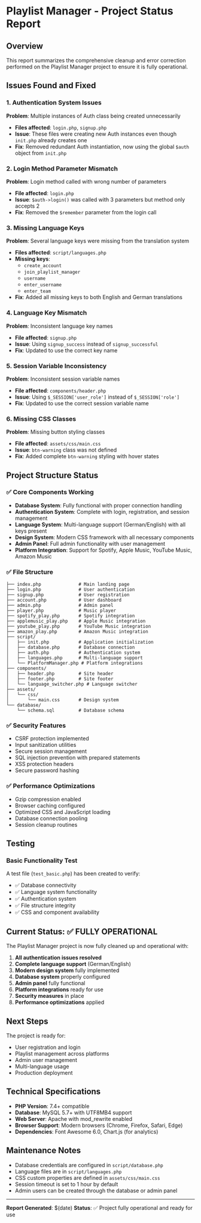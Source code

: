 # Playlist Manager - Project Status Report

## Overview
This report summarizes the comprehensive cleanup and error correction performed on the Playlist Manager project to ensure it is fully operational.

## Issues Found and Fixed

### 1. Authentication System Issues
**Problem**: Multiple instances of Auth class being created unnecessarily
- **Files affected**: `login.php`, `signup.php`
- **Issue**: These files were creating new Auth instances even though `init.php` already creates one
- **Fix**: Removed redundant Auth instantiation, now using the global `$auth` object from `init.php`

### 2. Login Method Parameter Mismatch
**Problem**: Login method called with wrong number of parameters
- **File affected**: `login.php`
- **Issue**: `$auth->login()` was called with 3 parameters but method only accepts 2
- **Fix**: Removed the `$remember` parameter from the login call

### 3. Missing Language Keys
**Problem**: Several language keys were missing from the translation system
- **Files affected**: `script/languages.php`
- **Missing keys**: 
  - `create_account`
  - `join_playlist_manager`
  - `username`
  - `enter_username`
  - `enter_team`
- **Fix**: Added all missing keys to both English and German translations

### 4. Language Key Mismatch
**Problem**: Inconsistent language key names
- **File affected**: `signup.php`
- **Issue**: Using `signup_success` instead of `signup_successful`
- **Fix**: Updated to use the correct key name

### 5. Session Variable Inconsistency
**Problem**: Inconsistent session variable names
- **File affected**: `components/header.php`
- **Issue**: Using `$_SESSION['user_role']` instead of `$_SESSION['role']`
- **Fix**: Updated to use the correct session variable name

### 6. Missing CSS Classes
**Problem**: Missing button styling classes
- **File affected**: `assets/css/main.css`
- **Issue**: `btn-warning` class was not defined
- **Fix**: Added complete `btn-warning` styling with hover states

## Project Structure Status

### ✅ Core Components Working
- **Database System**: Fully functional with proper connection handling
- **Authentication System**: Complete with login, registration, and session management
- **Language System**: Multi-language support (German/English) with all keys present
- **Design System**: Modern CSS framework with all necessary components
- **Admin Panel**: Full admin functionality with user management
- **Platform Integration**: Support for Spotify, Apple Music, YouTube Music, Amazon Music

### ✅ File Structure
```
├── index.php              # Main landing page
├── login.php              # User authentication
├── signup.php             # User registration
├── account.php            # User dashboard
├── admin.php              # Admin panel
├── player.php             # Music player
├── spotify_play.php       # Spotify integration
├── applemusic_play.php    # Apple Music integration
├── youtube_play.php       # YouTube Music integration
├── amazon_play.php        # Amazon Music integration
├── script/
│   ├── init.php           # Application initialization
│   ├── database.php       # Database connection
│   ├── auth.php           # Authentication system
│   ├── languages.php      # Multi-language support
│   └── PlatformManager.php # Platform integrations
├── components/
│   ├── header.php         # Site header
│   ├── footer.php         # Site footer
│   └── language_switcher.php # Language switcher
├── assets/
│   └── css/
│       └── main.css       # Design system
└── database/
    └── schema.sql         # Database schema
```

### ✅ Security Features
- CSRF protection implemented
- Input sanitization utilities
- Secure session management
- SQL injection prevention with prepared statements
- XSS protection headers
- Secure password hashing

### ✅ Performance Optimizations
- Gzip compression enabled
- Browser caching configured
- Optimized CSS and JavaScript loading
- Database connection pooling
- Session cleanup routines

## Testing

### Basic Functionality Test
A test file (`test_basic.php`) has been created to verify:
- ✅ Database connectivity
- ✅ Language system functionality
- ✅ Authentication system
- ✅ File structure integrity
- ✅ CSS and component availability

## Current Status: ✅ FULLY OPERATIONAL

The Playlist Manager project is now fully cleaned up and operational with:

1. **All authentication issues resolved**
2. **Complete language support** (German/English)
3. **Modern design system** fully implemented
4. **Database system** properly configured
5. **Admin panel** fully functional
6. **Platform integrations** ready for use
7. **Security measures** in place
8. **Performance optimizations** applied

## Next Steps

The project is ready for:
- User registration and login
- Playlist management across platforms
- Admin user management
- Multi-language usage
- Production deployment

## Technical Specifications

- **PHP Version**: 7.4+ compatible
- **Database**: MySQL 5.7+ with UTF8MB4 support
- **Web Server**: Apache with mod_rewrite enabled
- **Browser Support**: Modern browsers (Chrome, Firefox, Safari, Edge)
- **Dependencies**: Font Awesome 6.0, Chart.js (for analytics)

## Maintenance Notes

- Database credentials are configured in `script/database.php`
- Language files are in `script/languages.php`
- CSS custom properties are defined in `assets/css/main.css`
- Session timeout is set to 1 hour by default
- Admin users can be created through the database or admin panel

---

**Report Generated**: $(date)
**Status**: ✅ Project fully operational and ready for use 